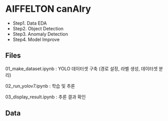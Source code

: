 # AIFFELTON canAIry
- Step1. Data EDA<br/>
- Step2. Object Detection<br/>
- Step3. Anomaly Detection<br/>
- Step4. Model Improve<br/>

## Files
01_make_dataset.ipynb
: YOLO 데이터셋 구축 (경로 설정, 라벨 생성, 데이터셋 분리)

02_run_yolov7.ipynb
: 학습 및 추론

03_display_result.ipynb
: 추론 결과 확인

## Data
